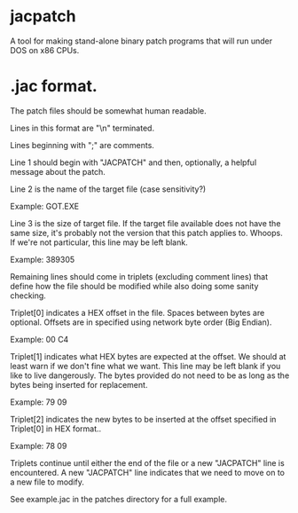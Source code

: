 # jacpatch
A tool for making stand-alone binary patch programs that will run under DOS on x86 CPUs.

# .jac format.
The patch files should be somewhat human readable.

Lines in this format are "\n" terminated.

Lines beginning with ";" are comments.

Line 1 should begin with "JACPATCH" and then, optionally, a helpful message about the patch.

Line 2 is the name of the target file (case sensitivity?)

Example: GOT.EXE

Line 3 is the size of target file. If the target file available does not have the same size, it's probably not the version that this patch applies to. Whoops. If we're not particular, this line may be left blank.

Example: 389305

Remaining lines should come in triplets (excluding comment lines) that define how the file should be modified while also doing some sanity checking.

Triplet[0] indicates a HEX offset in the file. Spaces between bytes are optional. Offsets are in specified using network byte order (Big Endian).

Example:
00 C4

Triplet[1] indicates what HEX bytes are expected at the offset. We should at least warn if we don't fine what we want. This line may be left blank if you like to live dangerously. The bytes provided do not need to be as long as the bytes being inserted for replacement.

Example:
79 09


Triplet[2] indicates the new bytes to be inserted at the offset specified in Triplet[0] in HEX format..

Example:
78 09

Triplets continue until either the end of the file or a new "JACPATCH" line is encountered. A new "JACPATCH" line indicates that we need to move on to a new file to modify.

See example.jac in the patches directory for a full example.
